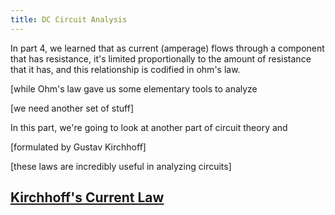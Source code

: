 ```yaml
---
title: DC Circuit Analysis
---
```


In part 4, we learned that as current (amperage) flows through a component that has resistance, it's limited proportionally to the amount of resistance that it has, and this relationship is codified in ohm's law. 

[while Ohm's law gave us some elementary tools to analyze

[we need another set of stuff]


In this part, we're going to look at another part of circuit theory and 

[formulated by Gustav Kirchhoff]

[these laws are incredibly useful in analyzing circuits]

## [Kirchhoff's Current Law](../Kirchhoffs_Current_Law)